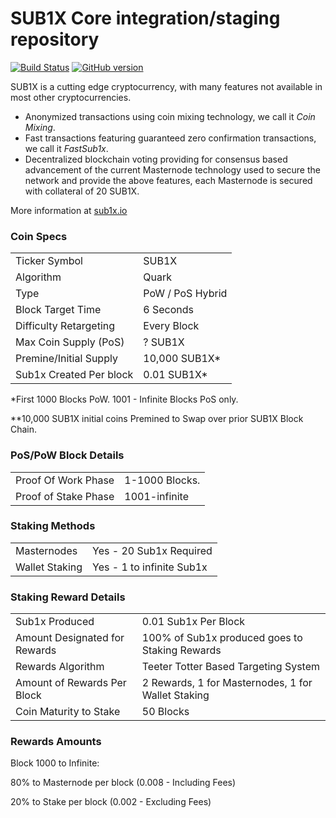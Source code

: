 SUB1X Core integration/staging repository
=====================================

[![Build Status](https://travis-ci.org/SUB1X-Project/SUB1X.svg?branch=master)](https://travis-ci.org/SUB1X-Project/SUB1X) [![GitHub version](https://badge.fury.io/gh/SUB1X-Project%2FSUB1X.svg)](https://badge.fury.io/gh/SUB1X-Project%2FSUB1X)

SUB1X is a cutting edge cryptocurrency, with many features not available in most other cryptocurrencies.
- Anonymized transactions using coin mixing technology, we call it _Coin Mixing_.
- Fast transactions featuring guaranteed zero confirmation transactions, we call it _FastSub1x_.
- Decentralized blockchain voting providing for consensus based advancement of the current Masternode
  technology used to secure the network and provide the above features, each Masternode is secured
  with collateral of 20 SUB1X.

More information at [sub1x.io](http://www.sub1x.io)

### Coin Specs
<table>
<tr><td>Ticker Symbol</td><td>SUB1X</td></tr>
<tr><td>Algorithm</td><td>Quark</td></tr>
<tr><td>Type</td><td>PoW / PoS Hybrid</td></tr>
<tr><td>Block Target Time</td><td>6 Seconds</td></tr>
<tr><td>Difficulty Retargeting</td><td>Every Block</td></tr>
<tr><td>Max Coin Supply (PoS)</td><td>? SUB1X</td></tr>
<tr><td>Premine/Initial Supply</td><td>10,000 SUB1X*</td></tr>
<tr><td>Sub1x Created Per block</td><td>0.01 SUB1X*</td></tr>
</table>

*First 1000 Blocks PoW. 1001 - Infinite Blocks PoS only.

**10,000 SUB1X initial coins Premined to Swap over prior SUB1X Block Chain.

### PoS/PoW Block Details
<table>
<tr><td>Proof Of Work Phase</td><td>1-1000 Blocks.</td></tr>
<tr><td>Proof of Stake Phase</td><td>1001-infinite</td></tr>
</table>

### Staking Methods
<table>
<tr><td>Masternodes</td><td>Yes - 20 Sub1x Required</td></tr>
<tr><td>Wallet Staking</td><td>Yes - 1 to infinite Sub1x</td></tr>
</table>

### Staking Reward Details
<table>
<tr><td>Sub1x Produced</td><td>0.01 Sub1x Per Block</td></tr>
<tr><td>Amount Designated for Rewards</td><td>100% of Sub1x produced goes to Staking Rewards</td></tr>
<tr><td>Rewards Algorithm</td><td>Teeter Totter Based Targeting System</td></tr>
<tr><td>Amount of Rewards Per Block</td><td>2 Rewards, 1 for Masternodes, 1 for Wallet Staking</td></tr>
<tr><td>Coin Maturity to Stake</td><td>50 Blocks</td></tr>


</table>

### Rewards Amounts

Block 1000 to Infinite:

80% to Masternode per block (0.008 - Including Fees)

20% to Stake per block (0.002 - Excluding Fees)

